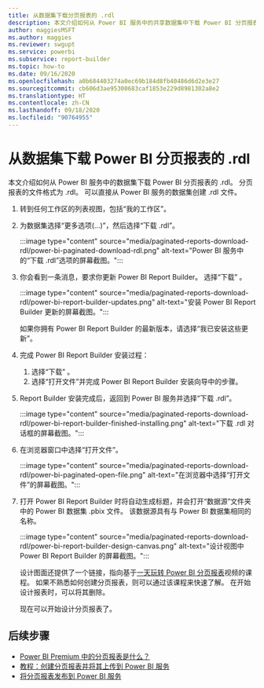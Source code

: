 ```yaml
---
title: 从数据集下载分页报表的 .rdl
description: 本文介绍如何从 Power BI 服务中的共享数据集中下载 Power BI 分页报表的 .rdl。
author: maggiesMSFT
ms.author: maggies
ms.reviewer: swgupt
ms.service: powerbi
ms.subservice: report-builder
ms.topic: how-to
ms.date: 09/16/2020
ms.openlocfilehash: a0b684403274a0ec69b184d8fb40486d6d2e3e27
ms.sourcegitcommit: cb606d3ae95300683caf1853e229d8981302a8e2
ms.translationtype: HT
ms.contentlocale: zh-CN
ms.lasthandoff: 09/18/2020
ms.locfileid: "90764955"
---
```

# <a name="download-the-rdl-for-a-power-bi-paginated-report-from-a-dataset"></a>从数据集下载 Power BI 分页报表的 .rdl

本文介绍如何从 Power BI 服务中的数据集下载 Power BI 分页报表的 .rdl。 分页报表的文件格式为 .rdl。 可以直接从 Power BI 服务的数据集创建 .rdl 文件。

1. 转到任何工作区的列表视图，包括“我的工作区”。 
1. 为数据集选择“更多选项(...)”，然后选择“下载 .rdl”。

    :::image type="content" source="media/paginated-reports-download-rdl/power-bi-paginated-download-rdl.png" alt-text="Power BI 服务中的“下载 .rdl”选项的屏幕截图。":::
1. 你会看到一条消息，要求你更新 Power BI Report Builder。 选择“下载”  。 

    :::image type="content" source="media/paginated-reports-download-rdl/power-bi-report-builder-updates.png" alt-text="安装 Power BI Report Builder 更新的屏幕截图。":::

    如果你拥有 Power BI Report Builder 的最新版本，请选择“我已安装这些更新”。

1. 完成 Power BI Report Builder 安装过程： 

    1. 选择“下载”  。  
    2. 选择“打开文件”并完成 Power BI Report Builder 安装向导中的步骤。

1. Report Builder 安装完成后，返回到 Power BI 服务并选择“下载 .rdl”。

    :::image type="content" source="media/paginated-reports-download-rdl/power-bi-report-builder-finished-installing.png" alt-text="下载 .rdl 对话框的屏幕截图。":::

1. 在浏览器窗口中选择“打开文件”。

    :::image type="content" source="media/paginated-reports-download-rdl/power-bi-paginated-open-file.png" alt-text="在浏览器中选择“打开文件”的屏幕截图。":::

1. 打开 Power BI Report Builder 时将自动生成标题，并会打开“数据源”文件夹中的 Power BI 数据集 .pbix 文件。 该数据源具有与 Power BI 数据集相同的名称。

    :::image type="content" source="media/paginated-reports-download-rdl/power-bi-report-builder-design-canvas.png" alt-text="设计视图中 Power BI Report Builder 的屏幕截图。":::

    设计图面还提供了一个链接，指向基于[一天玩转 Power BI 分页报表](../learning-catalog/paginated-reports-online-course.md)视频的课程。 如果不熟悉如何创建分页报表，则可以通过该课程来快速了解。  在开始设计报表时，可以将其删除。

    现在可以开始设计分页报表了。
 
## <a name="next-steps"></a>后续步骤 

- [Power BI Premium 中的分页报表是什么？](paginated-reports-report-builder-power-bi.md)  
- [教程：创建分页报表并将其上传到 Power BI 服务](paginated-reports-quickstart-aw.md)
- [将分页报表发布到 Power BI 服务](paginated-reports-save-to-power-bi-service.md)

